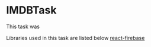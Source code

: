 # IMDBTask

This task was 

Libraries used in this task are listed below
[react-firebase](https://www.npmjs.com/package/react-firebase-file-uploader)
